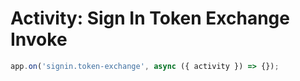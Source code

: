 # Activity: Sign In Token Exchange Invoke

```typescript
app.on('signin.token-exchange', async ({ activity }) => {});
```
